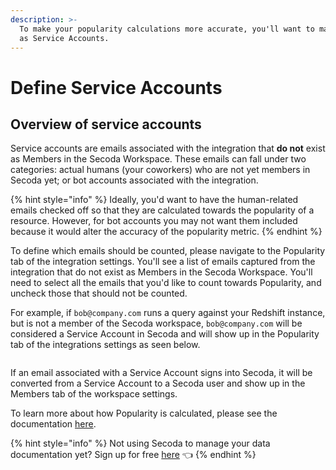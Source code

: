 ```yaml
---
description: >-
  To make your popularity calculations more accurate, you'll want to mark emails
  as Service Accounts.
---
```


# Define Service Accounts

## Overview of service accounts

Service accounts are emails associated with the integration that **do not** exist as Members in the Secoda Workspace. These emails can fall under two categories: actual humans (your coworkers) who are not yet members in Secoda yet; or bot accounts associated with the integration.

{% hint style="info" %}
Ideally, you'd want to have the human-related emails checked off so that they are calculated towards the popularity of a resource. However, for bot accounts you may not want them included because it would alter the accuracy of the popularity metric.
{% endhint %}

To define which emails should be counted, please navigate to the Popularity tab of the integration settings. You'll see a list of emails captured from the integration that do not exist as Members in the Secoda Workspace. You'll need to select all the emails that you'd like to count towards Popularity, and uncheck those that should not be counted.

For example, if `bob@company.com` runs a query against your Redshift instance, but is not a member of the Secoda workspace, `bob@company.com` will be considered a Service Account in Secoda and will show up in the Popularity tab of the integrations settings as seen below.&#x20;

<figure><img src="https://secoda-public-media-assets.s3.amazonaws.com/1720d699-2b8b-4bc6-b385-b771b3d328e4.png" alt=""></figure>

If an email associated with a Service Account signs into Secoda, it will be converted from a Service Account to a Secoda user and show up in the Members tab of the workspace settings.&#x20;

To learn more about how Popularity is calculated, please see the documentation [here](https://docs.secoda.co/faq#how-is-the-popularity-calculated).&#x20;

{% hint style="info" %}
Not using Secoda to manage your data documentation yet? Sign up for free [here](https://app.secoda.co/) 👈
{% endhint %}
